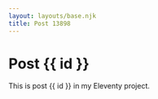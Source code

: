 ```yaml
---
layout: layouts/base.njk
title: Post 13898
---
```


# Post {{ id }}

This is post {{ id }} in my Eleventy project.
